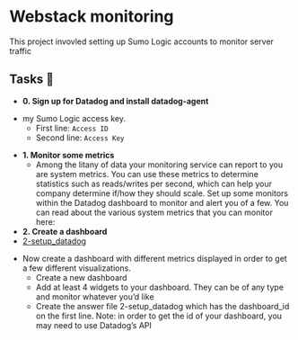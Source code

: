 # Webstack monitoring

This project invovled setting up Sumo Logic accounts to monitor server traffic


## Tasks :page_with_curl:

* **0. Sign up for Datadog and install datadog-agent**
-  my Sumo Logic access key.
    * First line: `Access ID`
    * Second line: `Access Key`

* **1. Monitor some metrics**
  * Among the litany of data your monitoring service can report to you are system metrics. You can use these metrics to determine statistics such as reads/writes per second, which can help your company determine if/how they should scale. Set up some monitors within the Datadog dashboard to monitor and alert you of a few. You can read about the various system metrics that you can monitor here:
* **2. Create a dashboard**
* [2-setup_datadog](2-setup_datadog) 
- Now create a dashboard with different metrics displayed in order to get a few different visualizations.
	* Create a new dashboard
	* Add at least 4 widgets to your dashboard. They can be of any type and monitor whatever you’d like
	* Create the answer file 2-setup_datadog which has the dashboard_id on the first line. Note: in order to get the id of your dashboard, you may need to use Datadog’s API

